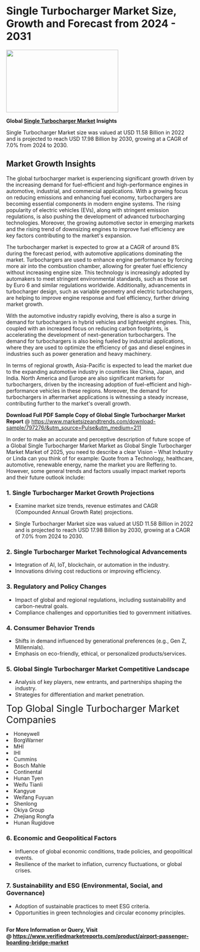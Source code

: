 <H1>Single Turbocharger Market Size, Growth and Forecast from 2024 - 2031</H1><img class="aligncenter size-medium wp-image-584254" src="https://thirdeyenews.in/wp-content/uploads/2024/09/Global-Market-Research-300x168.jpeg" alt="" width="300" height="168" /><p><strong>Global&nbsp;<a href="https://www.marketsizeandtrends.com/download-sample/797276/&amp;utm_source=Pulse&amp;utm_medium=211">Single Turbocharger Market</a> Insights</strong></p><p>Single Turbocharger Market size was valued at USD 11.58 Billion in 2022 and is projected to reach USD 17.98 Billion by 2030, growing at a CAGR of 7.0% from 2024 to 2030.</p><p><h2>Market Growth Insights</h2> <p>The global turbocharger market is experiencing significant growth driven by the increasing demand for fuel-efficient and high-performance engines in automotive, industrial, and commercial applications. With a growing focus on reducing emissions and enhancing fuel economy, turbochargers are becoming essential components in modern engine systems. The rising popularity of electric vehicles (EVs), along with stringent emission regulations, is also pushing the development of advanced turbocharging technologies. Moreover, the growing automotive sector in emerging markets and the rising trend of downsizing engines to improve fuel efficiency are key factors contributing to the market's expansion. </p> <p>The turbocharger market is expected to grow at a CAGR of around 8% during the forecast period, with automotive applications dominating the market. Turbochargers are used to enhance engine performance by forcing more air into the combustion chamber, allowing for greater fuel efficiency without increasing engine size. This technology is increasingly adopted by automakers to meet stringent environmental standards, such as those set by Euro 6 and similar regulations worldwide. Additionally, advancements in turbocharger design, such as variable geometry and electric turbochargers, are helping to improve engine response and fuel efficiency, further driving market growth.</p> <p>With the automotive industry rapidly evolving, there is also a surge in demand for turbochargers in hybrid vehicles and lightweight engines. This, coupled with an increased focus on reducing carbon footprints, is accelerating the development of next-generation turbochargers. The demand for turbochargers is also being fueled by industrial applications, where they are used to optimize the efficiency of gas and diesel engines in industries such as power generation and heavy machinery.</p> <p>In terms of regional growth, Asia-Pacific is expected to lead the market due to the expanding automotive industry in countries like China, Japan, and India. North America and Europe are also significant markets for turbochargers, driven by the increasing adoption of fuel-efficient and high-performance vehicles in these regions. Moreover, the demand for turbochargers in aftermarket applications is witnessing a steady increase, contributing further to the market's overall growth.</p> <p></p><p><span class=""><strong>Download Full PDF Sample Copy of Global Single Turbocharger Market Report</strong> @ <a href="https://www.marketsizeandtrends.com/download-sample/797276/&amp;utm_source=Pulse&amp;utm_medium=211" target="_blank">https://www.marketsizeandtrends.com/download-sample/797276/&amp;utm_source=Pulse&amp;utm_medium=211</a></span></p><p>In order to make an accurate and perceptive description of future scope of a Global&nbsp;Single Turbocharger Market Market as Global&nbsp;Single Turbocharger Market Market of 2025, you need to describe a clear Vision &ndash; What Industry or Linda can you think of for example: Quote from a Technology, healthcare, automotive, renewable energy, name the market you are Reffering to. However, some general trends and factors usually impact market reports and their future outlook include:</p><h3>1.&nbsp;<strong>Single Turbocharger Market Growth Projections</strong></h3><ul><li>Examine market size trends, revenue estimates and CAGR (Compounded Annual Growth Rate) projections.</li><li><p>Single Turbocharger Market size was valued at USD 11.58 Billion in 2022 and is projected to reach USD 17.98 Billion by 2030, growing at a CAGR of 7.0% from 2024 to 2030.</p></li></ul><h3>2.&nbsp;<strong>Single Turbocharger Market Technological Advancements</strong></h3><ul><li>Integration of AI, IoT, blockchain, or automation in the industry.</li><li>Innovations driving cost reductions or improving efficiency.</li></ul><h3>3.&nbsp;<strong>Regulatory and Policy Changes</strong></h3><ul><li>Impact of global and regional regulations, including sustainability and carbon-neutral goals.</li><li>Compliance challenges and opportunities tied to government initiatives.</li></ul><h3>4.&nbsp;<strong>Consumer Behavior Trends</strong></h3><ul><li>Shifts in demand influenced by generational preferences (e.g., Gen Z, Millennials).</li><li>Emphasis on eco-friendly, ethical, or personalized products/services.</li></ul><h3>5.&nbsp;<strong>Global Single Turbocharger Market Competitive Landscape</strong></h3><ul><li>Analysis of key players, new entrants, and partnerships shaping the industry.</li><li>Strategies for differentiation and market penetration.</li></ul><p data-pm-slice="1 1 []"><span style="color: inherit; font-family: inherit; font-size: 25px;">Top Global Single Turbocharger Market Companies</span></p><div class="" data-test-id=""><p><li>Honeywell</li><li> BorgWarner</li><li> MHI</li><li> IHI</li><li> Cummins</li><li> Bosch Mahle</li><li> Continental</li><li> Hunan Tyen</li><li> Weifu Tianli</li><li> Kangyue</li><li> Weifang Fuyuan</li><li> Shenlong</li><li> Okiya Group</li><li> Zhejiang Rongfa</li><li> Hunan Rugidove</li></p></div><h3>6.&nbsp;<strong>Economic and Geopolitical Factors</strong></h3><ul><li>Influence of global economic conditions, trade policies, and geopolitical events.</li><li>Resilience of the market to inflation, currency fluctuations, or global crises.</li></ul><h3>7.&nbsp;<strong>Sustainability and ESG (Environmental, Social, and Governance)</strong></h3><ul><li>Adoption of sustainable practices to meet ESG criteria.</li><li>Opportunities in green technologies and circular economy principles.</li></ul><h2><strong style="font-size: 14px;">For More Information or Query, Visit @&nbsp;</strong><a style="background-color: #ffffff; font-size: 14px;" href="https://www.marketsizeandtrends.com/report/single-turbocharger-market/" target="_blank">https://www.verifiedmarketreports.com/product/airport-passenger-boarding-bridge-market</a></h2>
